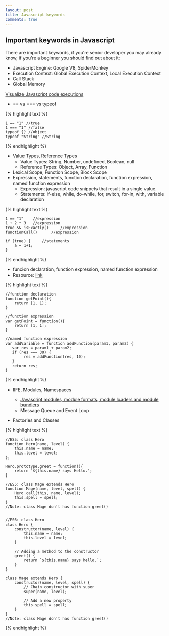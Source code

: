 ```yaml
---
layout: post
title: Javascript keywords
comments: true
---
```


## Important keywords in Javascript


There are important keywords, if you're senior developer you may already know, if you're a beginner you should find out about it:
- Javascript Engine: Google V8, SpiderMonkey
- Execution Context: Global Execution Context, Local Execution Context
- Call Stack
- Global Memory

[Visualize Javascript code executions](http://latentflip.com/loupe/)
- == vs === vs typeof

{% highlight text %}

    1 == "1" //true
    1 === "1" //false
    typeof {} //object
    typeof "String" //String
{% endhighlight %}
    
- Value Types, Reference Types
    - Value Types: String, Number, undefined, Boolean, null
    - Reference Types: Object, Array, Function 
- Lexical Scope, Function Scope, Block Scope
- Expression, statements, function declaration, function expression, named function expression
    - Expression: javascript code snippets that result in a single value.
    - Statements: if-else, while, do-while, for, switch, for-in, with, variable declaration

{% highlight text %}

    1 == "1"    //expression
    1 + 2 * 3   //expression
    true && isExactly()     //expression
    functionCall()      //expression
    
    if (true) {     //statements
        a = 1+1;
    }
{% endhighlight %}
    
   
   - funcion declaration, function expression, named function expression
   - Resource: [link](https://medium.com/@raviroshan.talk/javascript-function-declaration-vs-expression-f5873b8c7b38)
   
{% highlight text %}

    //function declaration
    function getPoint(){
        return [1, 1];
    } 
    
    //function expression 
    var getPoint = function(){
        return [1, 1];
    }
    
    //named function expression
    var addVariable = function addFunction(param1, param2) {
       var res = param1 + param2;
       if (res === 30) {
            res = addFunction(res, 10);
       }
       return res;
    }    
    
    
{% endhighlight %}

- IIFE, Modules, Namespaces
   - [Javascript modules, module formats, module loaders and module bundlers](https://www.jvandemo.com/a-10-minute-primer-to-javascript-modules-module-formats-module-loaders-and-module-bundlers/)
   - Message Queue and Event Loop

- Factories and Classes
 
{% highlight text %}

    //ES5: class Hero
    function Hero(name, level) {
        this.name = name;
        this.level = level;
    };
    
    Hero.prototype.greet = function(){
        return '${this.name} says Hello.';
    }
    
    //ES5: class Mage extends Hero
    function Mage(name, level, spell) {
        Hero.call(this, name, level);
        this.spell = spell;
    }
    //Note: class Mage don't has function greet()
    
    
    //ES6: class Hero
    class Hero {
        constructor(name, level) {
            this.name = name;
            this.level = level;
        }
    
        // Adding a method to the constructor
        greet() {
            return `${this.name} says hello.`;
        }
    }

    class Mage extends Hero {
        constructor(name, level, spell) {
            // Chain constructor with super
            super(name, level);
    
            // Add a new property
            this.spell = spell;
        }
    }
    //Note: class Mage don't has function greet()
        
{% endhighlight %}


 

 
 

